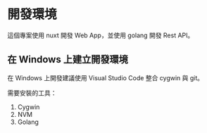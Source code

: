 # 開發環境

這個專案使用 nuxt 開發 Web App，並使用 golang 開發 Rest API。

## 在 Windows 上建立開發環境

在 Windows 上開發建議使用 Visual Studio Code 整合 cygwin 與 git。

需要安裝的工具：

1. Cygwin
2. NVM
3. Golang
